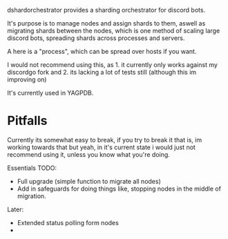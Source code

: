 dshardorchestrator provides a sharding orchestrator for discord bots.

It's purpose is to manage nodes and assign shards to them, aswell as migrating shards between the nodes, which is one method of scaling large discord bots, spreading shards across processes and servers.

A here is a "process", which can be spread over hosts if you want.

I would not recommend using this, as 1. it currently only works against my discordgo fork and 2. its lacking a lot of tests still (although this im improving on)

It's currently used in YAGPDB.

# Pitfalls

Currently its somewhat easy to break, if you try to break it that is, im working towards that but yeah, in it's current state i would just not recommend using it, unless you know what you're doing.

Essentials TODO:

- Full upgrade (simple function to migrate all nodes)
- Add in safeguards for doing things like, stopping nodes in the middle of migration.

Later:

- Extended status polling form nodes
-
